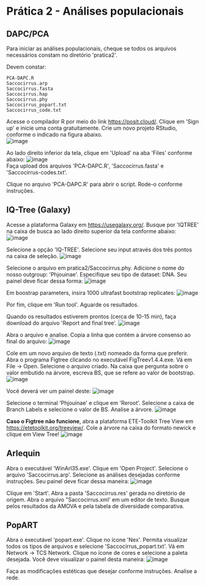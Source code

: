 # Prática 2 - Análises populacionais
## DAPC/PCA

Para iniciar as análises populacionais, cheque se todos os arquivos necessários constam no diretório 'pratica2'. 

Devem constar:
```
PCA-DAPC.R
Saccocirrus.arp
Saccocirrus.fasta
Saccocirrus.hap
Saccocirrus.phy
Saccocirrus_popart.txt
Saccocirrus_code.txt
```

Acesse o compilador R por meio do link https://posit.cloud/. Clique em 'Sign up' e inicie uma conta gratuitamente. 
Crie um novo projeto RStudio, conforme o indicado na figura abaixo.                  
  ![image](https://github.com/user-attachments/assets/6e300b1f-5784-46b0-8a05-59e813feedb2)


Ao lado direito inferior da tela, clique em 'Upload' na aba 'Files' conforme abaixo:
  ![image](https://github.com/user-attachments/assets/b54501ff-0b6b-4e41-b439-536507cf2465)            
Faça upload dos arquivos 'PCA-DAPC.R', 'Saccocirrus.fasta' e 'Saccocirrus-codes.txt'.


Clique no arquivo 'PCA-DAPC.R' para abrir o script. Rode-o conforme instruções. 

## IQ-Tree (Galaxy)
Acesse a plataforma Galaxy em https://usegalaxy.org/. Busque por 'IQTREE' na caixa de busca ao lado direito superior da tela conforme abaixo:          
![image](https://github.com/user-attachments/assets/cca5865c-5458-4855-a54d-72d14b3a9d56)

Selecione a opção 'IQ-TREE'. 
Selecione seu input através dos três pontos na caixa de seleção. 
![image](https://github.com/user-attachments/assets/47710313-7429-4a88-8dfe-dcc7d26704ff)      

Selecione o arquivo em pratica2/Saccocirrus.phy.
Adicione o nome do nosso outgroup: 'Phjouinae'. 
Especifique seu tipo de dataset: DNA.
Seu painel deve ficar dessa forma:
![image](https://github.com/user-attachments/assets/f9e190c9-6a6d-4526-9662-d00b2ac263c6)      

Em boostrap parameters, insira 1000 ultrafast bootstrap replicates:
![image](https://github.com/user-attachments/assets/4e88827d-4a6f-47f8-a142-75d2bb43c624)      

Por fim, clique em 'Run tool'. Aguarde os resultados. 

Quando os resultados estiverem prontos (cerca de 10-15 min), faça download do arquivo 'Report and final tree'. 
![image](https://github.com/user-attachments/assets/9d697790-f111-4931-aee6-5edf29c895f0)

Abra o arquivo e analise. Copia a linha que contém a árvore consenso ao final do arquivo:
![image](https://github.com/user-attachments/assets/a26bef6c-5f2a-4b7e-896f-e3b5b1c0a61e)

Cole em um novo arquivo de texto (.txt) nomeado da forma que preferir. 
Abra o programa Figtree clicando no executável FigTreev1.4.4.exe. Vá em File -> Open. Selecione o arquivo criado. 
Na caixa que pergunta sobre o valor embutido na árvore, escreva BS, que se refere ao valor de bootstrap.
![image](https://github.com/user-attachments/assets/359f0667-b653-4b1d-acfb-550effe53524)

Você deverá ver um painel deste:
![image](https://github.com/user-attachments/assets/59784a2a-b171-4999-9b2a-5659f844de13)


Selecione o terminal 'Phjouinae' e clique em 'Reroot'. Selecione a caixa de Branch Labels e selecione o valor de BS. Analise a árvore.
![image](https://github.com/user-attachments/assets/c3e5c539-2695-4350-aa75-eb2d2bf9592c)


**Caso o Figtree não funcione**, abra a plataforma ETE-Toolkit Tree View em https://etetoolkit.org/treeview/. 
Cole a árvore na caixa do formato newick e clique em View Tree!
![image](https://github.com/user-attachments/assets/9fa7788d-0df6-41ae-a283-c51a58bb8568)


## Arlequin
Abra o executável 'WinArl35.exe'. Clique em 'Open Project'. Selecione o arquivo 'Saccocirrus.arp'.
Selecione as análises desejadas conforme instruções. Seu painel deve ficar dessa maneira:
![image](https://github.com/user-attachments/assets/dfb01d8e-3214-4a72-b4ab-d2572f8b2b81)

Clique em 'Start'. 
Abra a pasta 'Saccocirrus.res' gerada no diretório de origem. Abra o arquivo "Saccocirrus.xml' em um editor de texto. 
Busque pelos resultados da AMOVA e pela tabela de diversidade comparativa. 


## PopART
Abra o executável 'popart.exe'. Clique no ícone 'Nex'. Permita visualizar todos os tipos de arquivos e selecione 'Saccocirrus_popart.txt'. Vá em Network -> TCS Network. 
Clique no ícone de cores e selecione a paleta desejada. Você deve visualizar o painel desta maneira:
![image](https://github.com/user-attachments/assets/c8122e3e-e7fe-4c41-99ea-e41728f86b92)

Faça as modificações estéticas que desejar conforme instruções. Analise a rede.
